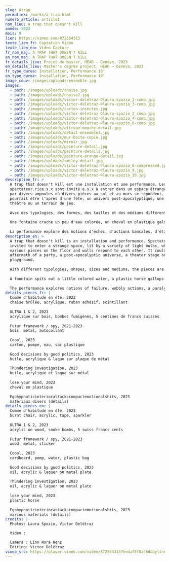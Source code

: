 ```yaml
---
slug: Atrap
permalink: /works/a-trap.html
numero_article: article1
nom_lieu: A trap that doesn't kill
année: 2023
mois: 9
lien: https://vimeo.com/872564315
texte_lien_fr: Captation Vidéo
texte_lien_en: Video Capture
fr_nom_maj: A TRAP THAT DOESN'T KILL
en_nom_maj: A TRAP THAT DOESN'T KILL
fr_details_lieu: Projet de master, HEAD – Genève, 2023
en_details_lieu: Master's degree project, HEAD – Geneva, 2023
fr_type_duree: Installation, Performance 10'
en_type_duree: Installation, Performance 10'
image_couv: /images/uploads/ensemble.jpg
images:
  - path: /images/uploads/chaise.jpg
  - path: /images/uploads/chaise2.jpg
  - path: /images/uploads/victor-deletraz-©laura-spozio_1-comp.jpg
  - path: /images/uploads/victor-deletraz-©laura-spozio_3-comp.jpg
  - path: /images/uploads/carton-insectes.jpg
  - path: /images/uploads/victor-deletraz-©laura-spozio_2_comp.jpg
  - path: /images/uploads/victor-deletraz-©laura-spozio_4-comp.jpg
  - path: /images/uploads/victor-deletraz-©laura-spozio_6-comp.jpg
  - path: /images/uploads/attrape-mouche-detail.jpg
  - path: /images/uploads/detail-ensemble3.jpg
  - path: /images/uploads/mur-boite-copie.jpg
  - path: /images/uploads/miroir.jpg
  - path: /images/uploads/peinture-detail.jpg
  - path: /images/uploads/peinture-detail2.jpg
  - path: /images/uploads/peinture-orange-detail.jpg
  - path: /images/uploads/smiley-detail.jpg
  - path: /images/uploads/victor-deletraz-©laura-spozio_8-compressed.jpg
  - path: /images/uploads/victor-deletraz-©laura-spozio_9.jpg
  - path: /images/uploads/victor-deletraz-©laura-spozio_10.jpg
description_fr: >
  A trap that doesn't kill est une installation et une performance. Les
  spectateur.rice.s.x sont invité.e.s.x à entrer dans un espace étrange, éclairé
  par divers ampoules où divers pièces au sol et au murs se répondent. Cela
  pourrait être l'après d'une fête, un univers post-apocalyptique, une scène de
  théâtre ou un terrain de jeu.
          
  Avec des typologies, des formes, des tailles et des médiums différents, les pièces sont pour la plupart produite rapidement dans une économie de moyens, transformées par endroits, révélant des détails subtiles, jouant avec leur matérialité et brouillant les pistes entre ready made et peinture, sculpture et accessoire.
                              
  Une fontaine crache un peu d'eau colorée, un cheval en plastique galope sur place, un cimaise expire de la fumée. Les pièces dans l'espace ont toutes un potentiel performatif, une idée de transformation et de mouvement.
                              
  La performance explore des notions d'échec, d'actions bancales, d'état intérieur paralysé et d'une révolte qui crie en chuchotant. Les gestes mélangent improvisation et actions précises. Un poème est dicté, des plumes volent dans l'espace, un fumigène pourrait être allumé.
description_en: >
  A trap that doesn't kill is an installation and performance. Spectators are
  invited to enter a strange space, lit by a variety of light bulbs, where
  various pieces on the floor and walls respond to each other. It could be the
  aftermath of a party, a post-apocalyptic universe, a theater stage or a
  playground.
            
  With different typologies, shapes, sizes and mediums, the pieces are for the most part rapidly produced in an economy of means, transformed in places, revealing subtle details, playing with their materiality and blurring the lines between ready made and painting, sculpture and accessory.
                
  A fountain spits out a little colored water, a plastic horse gallops on the spot, a picture rail exhales smoke. The pieces in the space all have a performative potential, an idea of transformation and movement.
                
  The performance explores notions of failure, wobbly actions, a paralyzed inner state and a revolt that shouts in whispers. Gestures mix improvisation and precise action. A poem is dictated, feathers fly into space, a smoke bomb might be lit.
details_pieces_fr: |
  Comme d'habitude en été, 2023 
  chaise brûlée, acrylique, ruban adhésif, scintillant
                                  
  ULTRA 1 & 2, 2023
  acrylique sur bois, bombes fumigènes, 5 centimes de francs suisses
                                  
  Futur framework / spy, 2021-2023
  bois, métal, autocollant
                                  
  Coool, 2023
  carton, pompe, eau, sac plastique
                                  
  Good decisions by good politics, 2023
  huile, acrylique & laque sur plaque de métal
              
  Thundering investigation, 2023
  huile, acrylique et laque sur métal
              
  lose your mind, 2023 
  cheval en plastique
              
  Egohypnoticinteriorattackscompactemotionalshits, 2023
  matériaux divers (détails)
details_pieces_en: |
  Comme d'habitude en été, 2023 
  burnt chair, acrylic, tape, sparkler
                                  
  ULTRA 1 & 2, 2023
  acrylic on wood, smoke bombs, 5 swiss francs cents
                                  
  Futur framework / spy, 2021-2023
  wood, metal, sticker
                                  
  Coool, 2023
  cardboard, pomp, water, plastic bag
                                  
  Good decisions by good politics, 2023
  oil, acrylic & laquer on metal plate
              
  Thundering investigation, 2023
  oil, acrylic & laquer on metal plate
              
  lose your mind, 2023 
  plastic horse
              
  Egohypnoticinteriorattackscompactemotionalshits, 2023
  various materials (details)
credits: |-
  Photos: Laura Spozio, Victor Delétraz

  Video :

  Camera : Linn Nora Henz
  Editing: Victor Delétraz
vimeo_src: https://player.vimeo.com/video/872564315?h=daf5f8ac6d&byline=0&portrait=0
---
```

